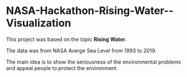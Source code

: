 # NASA-Hackathon-Rising-Water--Visualization
This project was based on the topic **Rising Water**.

The data was from NASA Averge Sea Level from 1993 to 2019.

The main idea is to show the seriousness of the environmental problems and appeal people to protect the environment.
